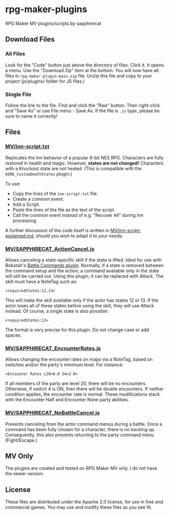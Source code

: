 # rpg-maker-plugins
RPG Maker MV plugins/scripts by sapphirecat

## Download Files
### All Files

Look for the "Code" button just above the directory of files.
Click it.  It opens a menu.  Use the "Download Zip" item at the bottom.
You will now have all files in `rpg-maker-plugin-main.zip` file.
Unzip this file and copy to your project (js/plugins/ folder for JS files.)

### Single File
Follow the link to the file.  Find and click the "Raw" button.
Then right-click and "Save As" or use File menu - Save As.
If the file is `.js` type, please be sure to name it correctly!

## Files

### [MV/inn-script.txt](MV/inn-script.txt)
Replicates the Inn behavior of a popular 8-bit NES RPG.
Characters are fully restored in health and magic.
However, **states are not changed!**  Characters with a Knockout state are not healed.
(This is compatible with the `HIME_CustomDeathStates` plugin.)

To use:

- Copy the lines of the `inn-script.txt` file.
- Create a common event.
- Add a Script.
- Paste the lines of the file as the text of the script.
- Call the common event instead of e.g. "Recover All" during Inn processing.

A further discussion of the code itself is written in
[MV/inn-script-explained.md](MV/inn-script-explained.md),
should you wish to adapt it to your needs.

### [MV/SAPPHIRECAT\_ActionCancel.js](MV/SAPPHIRECAT_ActionCancel.js)
Allows canceling a state-specific skill if the state is lifted.
Ideal for use with Bobstah's [Battle Commands plugin](https://forums.rpgmakerweb.com/index.php?threads/bobstahs-battle-commands-customization-v2-2-1-updated-05-17-2017.46510/).
Normally, if a state is removed between the command setup and the action,
a command available only in the state will still be carried out.
Using this plugin, it can be replaced with Attack.
The skill must have a NoteTag such as:

    <requiredStates:12,13>

This will make the skill available only if the actor has states 12 or 13.
If the actor loses all of these states before using the skill, they will use
Attack instead.  Of course, a single state is also possible:

    <requiredStates:12>

The format is very precise for this plugin.  Do not change case or add spaces.

### [MV/SAPPHIRECAT\_EncounterRates.js](MV/SAPPHIRECAT_EncounterRates.js)
Allows changing the encounter rates on maps via a NoteTag,
based on switches and/or the party's minimum level.  For instance:

    <Encounter Rates L20=0.0 S4=2.0>

If all members of the party are level 20, there will be no encounters.
Otherwise, if switch 4 is ON, then there will be double encounters.
If neither condition applies, the encounter rate is normal.
These modifications stack with the Encounter Half and Encounter None party abilities.

### [MV/SAPPHIRECAT\_NoBattleCancel.js](MV/SAPPHIRECAT_NoBattleCancel.js)
Prevents canceling from the actor command menus during a battle.
Once a command has been fully chosen for a character, there is no backing up.
Consequently, this also prevents returning to the party command menu (Fight/Escape.)

## MV Only

The plugins are created and tested on RPG Maker MV only.
I do not have the newer version.

## License

These files are distributed under the Apache 2.0 license,
for use in free and commercial games.
You may use and modify these files as you see fit.
